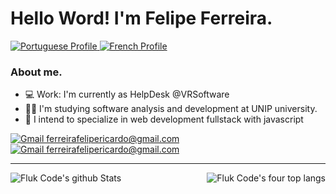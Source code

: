 # Hello Word! I'm Felipe Ferreira.
<a href="#">
  <img alt="Portuguese Profile" target="_blank" src="https://img.shields.io/badge/Poruguese-green" >
</a>
<a href="#">
  <img alt="French Profile" target="_blank" src="https://img.shields.io/badge/French-blue" >
</a>

### About me.
- 💻 Work: I'm currently as HelpDesk @VRSoftware
- 👨‍🎓 I'm studying software analysis and development at UNIP university.
- 📖 I intend to specialize in web development fullstack with javascript

<a href="mailto:ferreirafelipericardo@gmail.com">
  <img alt="Gmail ferreirafelipericardo@gmail.com" target="_blank" src="https://img.shields.io/badge/-Gmail-060606?style=for-the-badge&labelColor=0D0D0D&logo=Gmail&color=red&logoColor=white" >
</a>
<a href="https://www.linkedin.com/in/ferreirafelipericardo">
  <img alt="Gmail ferreirafelipericardo@gmail.com" target="_blank" src="https://img.shields.io/badge/-LinkedIn-060606?style=for-the-badge&labelColor=0D0D0D&logo=Linkedin&color=blue&logoColor=white" >
</a>

----------------------------------
<img alt="Fluk Code's github Stats" align="left" target="_blank" src="https://github-readme-stats.vercel.app/api?username=fluk-code&show_icons=true&line_height=28&theme=great-gatsby" >
<img alt="Fluk Code's four top langs" align="right" target="_blank" src="https://github-readme-stats.vercel.app/api/top-langs/?username=fluk-code&layout=demo&langs_count=4&hide_title=true&theme=great-gatsby" >
